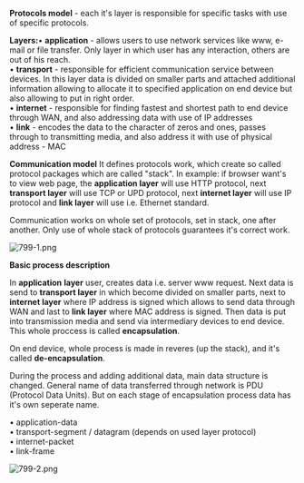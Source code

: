 


  
**Protocols model** - each it's layer is responsible for specific tasks with use of specific protocols.  
  
**Layers:**• **application** - allows users to use network services like www, e-mail or file transfer. Only layer in which user has any interaction, others are out of his reach.  
• **transport** - responsible for efficient communication service between devices. In this layer data is divided on smaller parts and attached additional information allowing to allocate it to specified application on end device but also allowing to put in right order.  
• **internet** - responsible for finding fastest and shortest path to end device through WAN, and also addressing data with use of IP addresses  
• **link** - encodes the data to the character of zeros and ones, passes through to transmitting media, and also address it with use of physical address - MAC  
  
  
**Communication model** It defines protocols work, which create so called protocol packages which are called "stack". In example: if browser want's to view web page, the **application layer** will use HTTP protocol, next **transport layer** will use TCP or UPD protocol, next **internet layer** will use IP protocol and **link layer** will use i.e. Ethernet standard.   
  
Communication works on whole set of protocols, set in stack, one after another. Only use of whole stack of protocols guarantees it's correct work.  
  
![799-1.png](799-1.png)  
  
**Basic process description**  
  
In **application** **layer** user, creates data i.e. server www request. Next data is send to **transport layer** in which become divided on smaller parts, next to **internet layer** where IP address is signed which allows to send data through WAN and last to **link layer** where MAC address is signed. Then data is put into transmission media and send via intermediary devices to end device. This whole proccess is called **encapsulation**.   
  
On end device, whole process is made in reveres (up the stack), and it's called **de-encapsulation**.  
  
During the process and adding additional data, main data structure is changed. General name of data transferred through network is PDU (Protocol Data Units). But on each stage of encapsulation process data has it's own seperate name.  
  
• application-data  
• transport-segment / datagram (depends on used layer protocol)  
• internet-packet  
• link-frame  
  
  
![799-2.png](799-2.png)  
